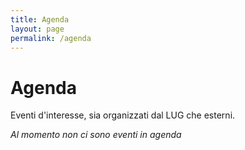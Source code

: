 ```yaml
---
title: Agenda
layout: page
permalink: /agenda
---
```

# Agenda

Eventi d'interesse, sia organizzati dal LUG che esterni.

_Al momento non ci sono eventi in agenda_